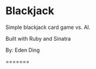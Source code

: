 <h1>Blackjack</h1>

<p>Simple blackjack card game vs. AI.</p>
<p>Built with Ruby and Sinatra</p>

<p>By: Eden Ding</p>
=======

